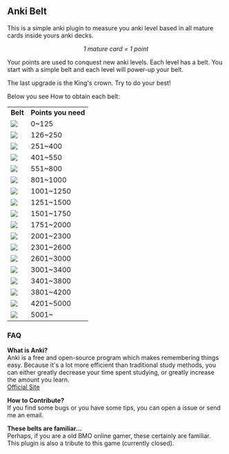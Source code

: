 <h2>Anki Belt</h2>


This is a simple anki plugin to measure you anki level based in all mature cards inside yours anki decks.

<p align="center"> <i>1 mature card = 1 point </i></p>

Your points are used to conquest new anki levels. Each level has a belt. You start with a simple belt and each level will power-up your belt. 

The last upgrade is the King's crown. Try to do your best!

Below you see How to obtain each belt:

<table>
  <tr>
    <td><b>Belt</b></td>
    <td><b>Points you need</b></td> 
  </tr>
  <tr>
    <td><img src="http://s13.postimg.org/5oabse8cj/class_01.gif"></td>
    <td>0~125</td>
  </tr>
  <tr>
    <td><img src="http://s27.postimg.org/amayllfun/class_02.gif"></td>
    <td>126~250</td>
  </tr>
  <tr>
    <td><img src="http://s16.postimg.org/sn648pboh/class_03.gif"></td>
    <td>251~400</td>
  </tr>
  <tr>
    <td><img src="http://s11.postimg.org/qgmeubo1r/class_04.gif"></td>
    <td>401~550</td>
  </tr>
  <tr>
    <td><img src="http://s30.postimg.org/sdlw758hp/class_05.gif"></td>
    <td>551~800</td>
  </tr>
  <tr>
    <td><img src="http://s13.postimg.org/xowsvn5c3/class_06.gif"></td>
    <td>801~1000</td>
  </tr>
  <tr>
    <td><img src="http://s27.postimg.org/x7k4a4vwf/class_07.gif"></td>
    <td>1001~1250</td>
  </tr>
  <tr>
    <td><img src="http://s17.postimg.org/kwglc3djf/class_08.gif"></td>
    <td>1251~1500</td>
  </tr>
  <tr>
    <td><img src="http://s7.postimg.org/ahkt12snb/class_09.gif"></td>
    <td>1501~1750</td>
  </tr>
  <tr>
    <td><img src="http://s30.postimg.org/p9yzn1py5/class_10.gif"></td>
    <td>1751~2000</td>
  </tr>
  <tr>
    <td><img src="http://s7.postimg.org/a63cobc7b/class_11.gif"></td>
    <td>2001~2300</td>
  </tr>
  <tr>
    <td><img src="http://s7.postimg.org/phd5ox9jb/class_12.gif"></td>
    <td>2301~2600</td>
  </tr>
  <tr>
    <td><img src="http://s2.postimg.org/l0cmuvqsl/class_13.gif"></td>
    <td>2601~3000</td>
  </tr>
  <tr>
    <td><img src="http://s17.postimg.org/70wwb8csb/class_14.gif"></td>
    <td>3001~3400</td>
  </tr>
  <tr>
    <td><img src="http://s2.postimg.org/vboznjihx/class_15.gif"></td>
    <td>3401~3800</td>
  </tr>
    <tr>
    <td><img src="http://s2.postimg.org/8x7b7bfqd/class_16.gif"></td>
    <td>3801~4200</td>
  </tr>
    <tr>
    <td><img src="http://s2.postimg.org/5u6l3y0rp/class_17.gif"></td>
    <td>4201~5000</td>
  </tr>
    <tr>
    <td><img src="http://s2.postimg.org/7ojflons5/class_18.gif"></td>
    <td>5001~</td>
  </tr>
  
  
</table>

<h3>FAQ</h3>

<b> What is Anki?</b> </br> 
Anki is a free and open-source program which makes remembering things easy. Because it's a lot more efficient than traditional study methods, you can either greatly decrease your time spent studying, or greatly increase the amount you learn.
</br> <a href="http://ankisrs.net/" target="_blank"> Official Site</a>

<b> How to Contribute?</b></br> 
If you find some bugs or you have some tips, you can open a issue or send me an email.

<b> These belts are familiar...</b></br> 
Perhaps, if you are a old BMO online gamer, these certainly are familiar. This plugin is also a tribute to this game (currently closed).

